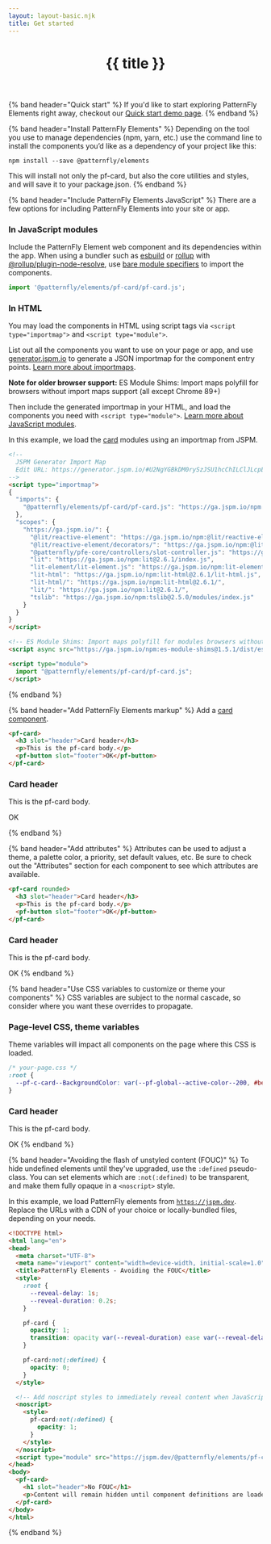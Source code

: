 ```yaml
---
layout: layout-basic.njk
title: Get started
---
```


<header class="band">
  <h1>{{ title }}</h1>
</header>

{% band header="Quick start" %}
  If you'd like to start exploring PatternFly Elements right away, checkout our 
  [Quick start demo page](/quick-start).
{% endband %}

{% band header="Install PatternFly Elements" %}
  Depending on the tool you use to manage dependencies (npm, yarn, etc.) use the 
  command line to install the components you’d like as a dependency of your 
  project like this:

  ```shell
  npm install --save @patternfly/elements
  ```

  This will install not only the pf-card, but also the core utilities and 
  styles,
  and will save it to your package.json.
{% endband %}

{% band header="Include PatternFly Elements JavaScript" %}
  There are a few options for including PatternFly Elements into your site or app.

  ### In JavaScript modules

  Include the PatternFly Element web component and its dependencies within the app.
  When using a bundler such as [esbuild](https://esbuild.github.io/) or [rollup](https://rollupjs.org)
  with [@rollup/plugin-node-resolve](https://www.npmjs.com/package/@rollup/plugin-node-resolve), use
  [bare module specifiers](https://developer.mozilla.org/en-US/docs/Web/JavaScript/Guide/Modules#importing_modules_as_bare_names) to import the components.

  ```javascript
  import '@patternfly/elements/pf-card/pf-card.js';
  ```

  ### In HTML
  You may load the components in HTML using script tags via `<script type="importmap">` and `<script type="module">`. 
  
  List out all the components you want to use on your page or app, and use [generator.jspm.io](https://generator.jspm.io/#U2VhYGAIzSvJLMlJTWEAACKwkqAOAA) to generate a JSON importmap for the component entry points.  [Learn more about importmaps](https://developer.mozilla.org/en-US/docs/Web/HTML/Element/script/type/importmap). 
  
  **Note for older browser support:** ES Module Shims: Import maps polyfill for browsers without import maps support (all except Chrome 89+) 

  Then include the generated importmap in your HTML, and load the components you need with `<script type="module">`. [Learn more about JavaScript modules][modules].

  In this example, we load the [card](/components/card/) modules using an importmap from JSPM.

  ```html
  <!--
    JSPM Generator Import Map
    Edit URL: https://generator.jspm.io/#U2NgYGBkDM0rySzJSU1hcChILClJLcpLy6nUT81JzU3NKyl2MNIz0DPQL0jTTU4sSoHRelnFAN524ZI8AA
  -->
  <script type="importmap">
  {
    "imports": {
      "@patternfly/elements/pf-card/pf-card.js": "https://ga.jspm.io/npm:@patternfly/elements@2.0.0/pf-card/pf-card.js"
    },
    "scopes": {
      "https://ga.jspm.io/": {
        "@lit/reactive-element": "https://ga.jspm.io/npm:@lit/reactive-element@1.6.1/reactive-element.js",
        "@lit/reactive-element/decorators/": "https://ga.jspm.io/npm:@lit/reactive-element@1.6.1/decorators/",
        "@patternfly/pfe-core/controllers/slot-controller.js": "https://ga.jspm.io/npm:@patternfly/pfe-core@2.0.0/controllers/slot-controller.js",
        "lit": "https://ga.jspm.io/npm:lit@2.6.1/index.js",
        "lit-element/lit-element.js": "https://ga.jspm.io/npm:lit-element@3.2.2/lit-element.js",
        "lit-html": "https://ga.jspm.io/npm:lit-html@2.6.1/lit-html.js",
        "lit-html/": "https://ga.jspm.io/npm:lit-html@2.6.1/",
        "lit/": "https://ga.jspm.io/npm:lit@2.6.1/",
        "tslib": "https://ga.jspm.io/npm:tslib@2.5.0/modules/index.js"
      }
    }
  }
  </script>
  
  <!-- ES Module Shims: Import maps polyfill for modules browsers without import maps support (all except Chrome 89+) -->
  <script async src="https://ga.jspm.io/npm:es-module-shims@1.5.1/dist/es-module-shims.js" crossorigin="anonymous"></script>

  <script type="module">
    import "@patternfly/elements/pf-card/pf-card.js";
  </script>
  ```

{% endband %}

{% band header="Add PatternFly Elements markup" %}
  Add a [card component](/components/card).

  ```html
  <pf-card>
    <h3 slot="header">Card header</h3>
    <p>This is the pf-card body.</p>
    <pf-button slot="footer">OK</pf-button>
  </pf-card>
  ```

  <pf-card>
    <h3 slot="header">Card header</h3>
    <p>This is the pf-card body.</p>
    <pf-button slot="footer">OK</pf-button>
  </pf-card>

{% endband %}

{% band header="Add attributes" %}
  Attributes can be used to adjust a theme, a palette color, a priority, set 
  default values, etc. Be sure to check out the "Attributes" section for each 
  component to see which attributes are available.

  ```html
  <pf-card rounded>
    <h3 slot="header">Card header</h3>
    <p>This is the pf-card body.</p>
    <pf-button slot="footer">OK</pf-button>
  </pf-card>
  ```

  <pf-card rounded>
    <h3 slot="header">Card header</h3>
    <p>This is the pf-card body.</p>
    <pf-button slot="footer">OK</pf-button>
  </pf-card>
{% endband %}

{% band header="Use CSS variables to customize or theme your components" %}
  CSS variables are subject to the normal cascade, so consider where you want 
  these overrides to propagate.

  ### Page-level CSS, theme variables
  Theme variables will impact all components on the page where this CSS is 
  loaded.

  ```css
  /* your-page.css */
  :root {
    --pf-c-card--BackgroundColor: var(--pf-global--active-color--200, #bee1f4);
  }
  ```
  <pf-card flat rounded style="--pf-c-card--BackgroundColor: var(--pf-global--active-color--200, #bee1f4);">
    <h3 slot="header">Card header</h3>
    <p>This is the pf-card body.</p>
    <pf-button slot="footer">OK</pf-button>
  </pf-card>
{% endband %}

{% band header="Avoiding the flash of unstyled content (FOUC)" %}
  To hide undefined elements until they've upgraded, use the `:defined` 
  pseudo-class. You can set elements which are `:not(:defined)` to be 
  transparent, and make them fully opaque in a `<noscript>` style.

  In this example, we load PatternFly elements from 
  [`https://jspm.dev`](https://jspm.dev).
  Replace the URLs with a CDN of your choice or locally-bundled files, depending on your needs.

  ```html
  <!DOCTYPE html>
  <html lang="en">
  <head>
    <meta charset="UTF-8">
    <meta name="viewport" content="width=device-width, initial-scale=1.0">
    <title>PatternFly Elements - Avoiding the FOUC</title>
    <style>
      :root {
        --reveal-delay: 1s;
        --reveal-duration: 0.2s;
      }

      pf-card {
        opacity: 1;
        transition: opacity var(--reveal-duration) ease var(--reveal-delay);
      }

      pf-card:not(:defined) {
        opacity: 0;
      }
    </style>

    <!-- Add noscript styles to immediately reveal content when JavaScript is disabled -->
    <noscript>
      <style>
        pf-card:not(:defined) {
          opacity: 1;
        }
      </style>
    </noscript>
    <script type="module" src="https://jspm.dev/@patternfly/elements/pf-card/pf-card.js"></script>
  </head>
  <body>
    <pf-card>
      <h1 slot="header">No FOUC</h1>
      <p>Content will remain hidden until component definitions are loaded.</p>
    </pf-card>
  </body>
  </html>
  ```
{% endband %}

[modules]: https://hospodarets.com/native-ecmascript-modules-the-first-overview
